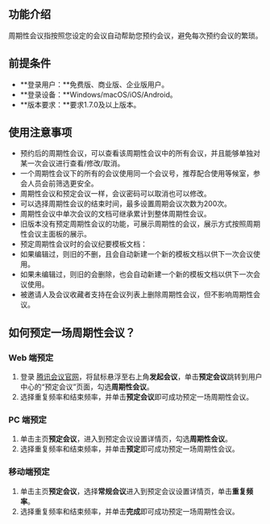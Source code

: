 ## 功能介绍
周期性会议指按照您设定的会议自动帮助您预约会议，避免每次预约会议的繁琐。

## 前提条件
- **登录用户：**免费版、商业版、企业版用户。
- **登录设备：**Windows/macOS/iOS/Android。
- **版本要求：**要求1.7.0及以上版本。
 
## 使用注意事项
- 预约后的周期性会议，可以查看该周期性会议中的所有会议，并且能够单独对某一次会议进行查看/修改/取消。
- 一个周期性会议下的所有的会议使用同一个会议号，推荐配合使用等候室，参会人员会前筛选更安全。
- 周期性会议和预定会议一样，会议密码可以取消也可以修改。
- 可以选择周期性会议的结束时间，最多设置周期会议次数为200次。
- 周期性会议中单次会议的文档可继承累计到整体周期性会议。
- 旧版本没有预定周期性会议的功能，可展示周期性的会议，展示方式按照周期性会议主面板的展示。
- 预定周期性会议时的会议纪要模板文档：
 - 如果编辑过，则旧的不删，且会自动新建一个新的模板文档以供下一次会议使用。
 - 如果未编辑过，则旧的会删除，也会自动新建一个新的模板文档以供下一次会议使用。
- 被邀请人及会议收藏者支持在会议列表上删除周期性会议，但不影响周期性会议。

## 如何预定一场周期性会议？
### Web 端预定
1. 登录 [腾讯会议官网](https://meeting.tencent.com/index.html)，将鼠标悬浮至右上角**发起会议**，单击**预定会议**跳转到用户中心的“预定会议”页面，勾选**周期性会议**。
2. 选择重复频率和结束频率，并单击**预定会议**即可成功预定一场周期性会议。

### PC 端预定
1. 单击主页**预定会议**，进入到预定会议设置详情页，勾选**周期性会议**。
2. 选择重复频率和结束频率，并单击**预定**即可成功预定一场周期性会议。


### 移动端预定
1. 单击主页**预定会议**，选择**常规会议**进入到预定会议设置详情页，单击**重复频率**。
2. 选择重复频率和结束频率，并单击**完成**即可成功预定一场周期性会议。
